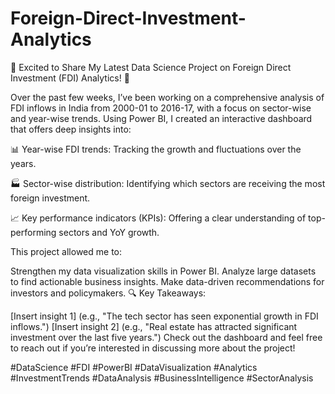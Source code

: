 # Foreign-Direct-Investment-Analytics


🚀 Excited to Share My Latest Data Science Project on Foreign Direct Investment (FDI) Analytics! 🚀

Over the past few weeks, I’ve been working on a comprehensive analysis of FDI inflows in India from 2000-01 to 2016-17, with a focus on sector-wise and year-wise trends. Using Power BI, I created an interactive dashboard that offers deep insights into:

📊 Year-wise FDI trends: Tracking the growth and fluctuations over the years.

🏭 Sector-wise distribution: Identifying which sectors are receiving the most foreign investment.

📈 Key performance indicators (KPIs): Offering a clear understanding of top-performing sectors and YoY growth.

This project allowed me to:

Strengthen my data visualization skills in Power BI.
Analyze large datasets to find actionable business insights.
Make data-driven recommendations for investors and policymakers.
🔍 Key Takeaways:

[Insert insight 1] (e.g., "The tech sector has seen exponential growth in FDI inflows.")
[Insert insight 2] (e.g., "Real estate has attracted significant investment over the last five years.")
Check out the dashboard and feel free to reach out if you’re interested in discussing more about the project!

#DataScience #FDI #PowerBI #DataVisualization #Analytics #InvestmentTrends #DataAnalysis #BusinessIntelligence #SectorAnalysis
